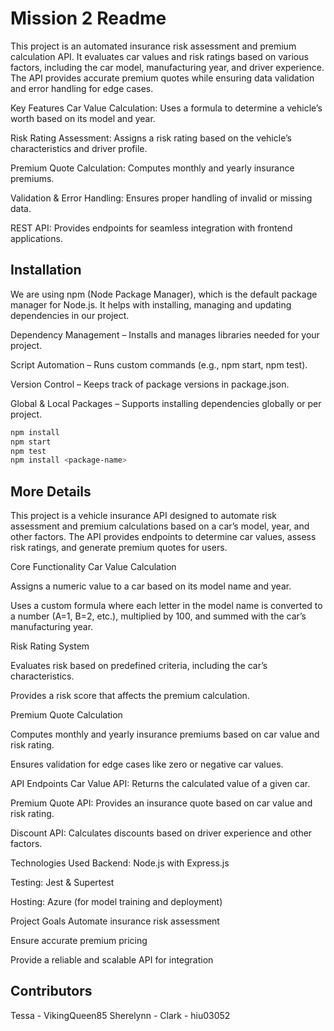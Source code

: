 # Mission 2 Readme

This project is an automated insurance risk assessment and premium calculation API. It evaluates car values and risk ratings based on various factors, including the car model, manufacturing year, and driver experience. The API provides accurate premium quotes while ensuring data validation and error handling for edge cases.

Key Features
Car Value Calculation: Uses a formula to determine a vehicle’s worth based on its model and year.

Risk Rating Assessment: Assigns a risk rating based on the vehicle’s characteristics and driver profile.

Premium Quote Calculation: Computes monthly and yearly insurance premiums.

Validation & Error Handling: Ensures proper handling of invalid or missing data.

REST API: Provides endpoints for seamless integration with frontend applications.

## Installation

We are using npm (Node Package Manager), which is the default package manager for Node.js. It helps with installing, managing and updating dependencies in our project.

Dependency Management – Installs and manages libraries needed for your project.

Script Automation – Runs custom commands (e.g., npm start, npm test).

Version Control – Keeps track of package versions in package.json.

Global & Local Packages – Supports installing dependencies globally or per project.

```bash
npm install
npm start
npm test
npm install <package-name>
```
## More Details

This project is a vehicle insurance API designed to automate risk assessment and premium calculations based on a car’s model, year, and other factors. The API provides endpoints to determine car values, assess risk ratings, and generate premium quotes for users.

Core Functionality
Car Value Calculation

Assigns a numeric value to a car based on its model name and year.

Uses a custom formula where each letter in the model name is converted to a number (A=1, B=2, etc.), multiplied by 100, and summed with the car’s manufacturing year.

Risk Rating System

Evaluates risk based on predefined criteria, including the car’s characteristics.

Provides a risk score that affects the premium calculation.

Premium Quote Calculation

Computes monthly and yearly insurance premiums based on car value and risk rating.

Ensures validation for edge cases like zero or negative car values.

API Endpoints
Car Value API: Returns the calculated value of a given car.

Premium Quote API: Provides an insurance quote based on car value and risk rating.

Discount API: Calculates discounts based on driver experience and other factors.

Technologies Used
Backend: Node.js with Express.js

Testing: Jest & Supertest

Hosting: Azure (for model training and deployment)

Project Goals
Automate insurance risk assessment

Ensure accurate premium pricing

Provide a reliable and scalable API for integration

## Contributors

Tessa - VikingQueen85
Sherelynn -
Clark - hiu03052